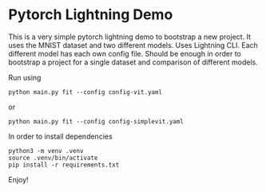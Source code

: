 
# Pytorch Lightning Demo

This is a very simple pytorch lightning demo to bootstrap a new project. It uses the MNIST dataset 
and two different models. Uses Lightning CLI. Each different model has each own config file.
Should be enough in order to bootstrap a project for a single dataset and comparison of different models.

Run using 

```
python main.py fit --config config-vit.yaml
```

or 

```
python main.py fit --config config-simplevit.yaml
```

In order to install dependencies

```
python3 -m venv .venv
source .venv/bin/activate 
pip install -r requirements.txt
```

Enjoy!

